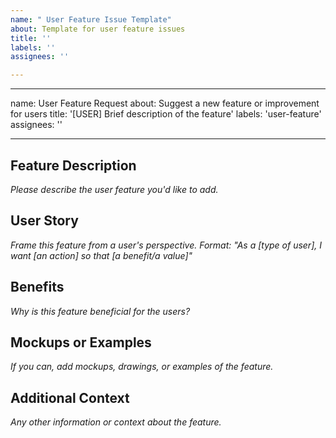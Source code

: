 ```yaml
---
name: " User Feature Issue Template"
about: Template for user feature issues
title: ''
labels: ''
assignees: ''

---
```


---
name: User Feature Request
about: Suggest a new feature or improvement for users
title: '[USER] Brief description of the feature'
labels: 'user-feature'
assignees: ''

---

## Feature Description

*Please describe the user feature you'd like to add.*

## User Story

*Frame this feature from a user's perspective. Format: "As a [type of user], I want [an action] so that [a benefit/a value]"*

## Benefits

*Why is this feature beneficial for the users?*

## Mockups or Examples

*If you can, add mockups, drawings, or examples of the feature.*

## Additional Context

*Any other information or context about the feature.*

